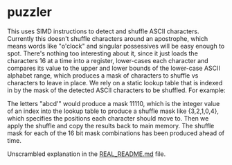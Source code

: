 puzzler
=======

This uses SIMD instructions to detect and shuffle ASCII characters. Currently
this doesn't shuffle characters around an apostrophe, which means words like
"o'clock" and singular possessives will be easy enough to spot. There's nothing
too interesting about it, since it just loads the characters 16 at a time into
a register, lower-cases each character and compares its value to the upper and
lower bounds of the lower-case ASCII alphabet range, which produces a mask of
characters to shuffle vs characters to leave in place. We rely on a static
lookup table that is indexed in by the mask of the detected ASCII characters to
be shuffled. For example:

The letters "abcd'" would produce a mask 11110, which is the integer value of
an index into the lookup table to produce a shuffle mask like {3,2,1,0,4},
which specifies the positions each character should move to. Then we apply the
shuffle and copy the results back to main memory. The shuffle mask for each of
the 16 bit mask combinations has been produced ahead of time.

Unscrambled explanation in the [REAL_README.md](REAL_README.md) file.

